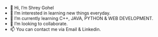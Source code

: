 - 👋 Hi, I’m Shrey Gohel
- 👀 I’m interested in learning new things everyday.
- 🌱 I’m currently learning C++, JAVA, PYTHON & WEB DEVELOPMENT.
- 💞️ I’m looking to collaborate. 
- 📫 You can contact me via Email & Linkedin.

<!---
shreygohel/shreygohel is a ✨ special ✨ repository because its `README.md` (this file) appears on your GitHub profile.
You can click the Preview link to take a look at your changes.
--->
